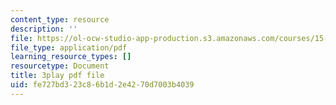 ```yaml
---
content_type: resource
description: ''
file: https://ol-ocw-studio-app-production.s3.amazonaws.com/courses/15-390-new-enterprises-spring-2013/fe727bd323c86b1d2e4270d7003b4039_1mw_Uo5ba58.pdf
file_type: application/pdf
learning_resource_types: []
resourcetype: Document
title: 3play pdf file
uid: fe727bd3-23c8-6b1d-2e42-70d7003b4039
---
```

